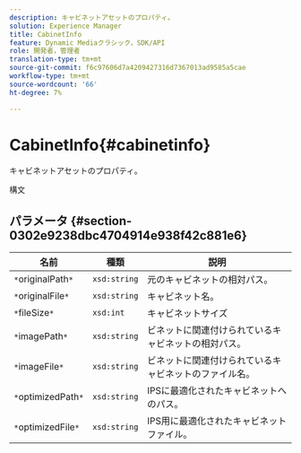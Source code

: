 ```yaml
---
description: キャビネットアセットのプロパティ。
solution: Experience Manager
title: CabinetInfo
feature: Dynamic Mediaクラシック，SDK/API
role: 開発者，管理者
translation-type: tm+mt
source-git-commit: f6c97606d7a4209427316d7367013ad9585a5cae
workflow-type: tm+mt
source-wordcount: '66'
ht-degree: 7%

---
```



# CabinetInfo{#cabinetinfo}

キャビネットアセットのプロパティ。

構文

## パラメータ {#section-0302e9238dbc4704914e938f42c881e6}

| 名前 | 種類 | 説明 |
|---|---|---|
| `*`originalPath`*` | `xsd:string` | 元のキャビネットの相対パス。 |
| `*`originalFile`*` | `xsd:string` | キャビネット名。 |
| `*`fileSize`*` | `xsd:int` | キャビネットサイズ |
| `*`imagePath`*` | `xsd:string` | ビネットに関連付けられているキャビネットの相対パス。 |
| `*`imageFile`*` | `xsd:string` | ビネットに関連付けられているキャビネットのファイル名。 |
| `*`optimizedPath`*` | `xsd:string` | IPSに最適化されたキャビネットへのパス。 |
| `*`optimizedFile`*` | `xsd:string` | IPS用に最適化されたキャビネットファイル。 |

